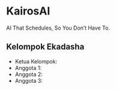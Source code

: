 # KairosAI

AI That Schedules, So You Don’t Have To.

## Kelompok Ekadasha

- Ketua Kelompok:
- Anggota 1:
- Anggota 2:
- Anggota 3:
